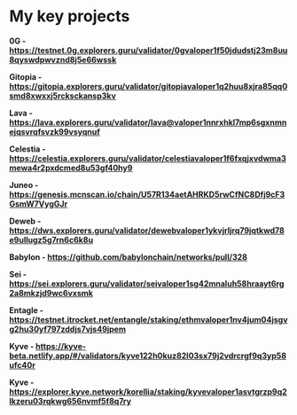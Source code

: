 # My key projects

**0G - https://testnet.0g.explorers.guru/validator/0gvaloper1f50jdudstj23m8uu8qyswdpwvznd8j5e66wssk**

**Gitopia - https://gitopia.explorers.guru/validator/gitopiavaloper1q2huu8xjra85qq0smd8xwxxj5rcksckansp3kv**

**Lava - https://lava.explorers.guru/validator/lava@valoper1nnrxhkl7mp6sgxnmnejqsvrqfsvzk99vsyqnuf**

**Celestia - https://celestia.explorers.guru/validator/celestiavaloper1f6fxqjxvdwma3mewa4r2pxdcmed8u53gf40hy9**

**Juneo - https://genesis.mcnscan.io/chain/U57R134aetAHRKD5rwCfNC8Dfj9cF3GsmW7VygGJr**

**Deweb - https://dws.explorers.guru/validator/dewebvaloper1ykvjrljrq79jqtkwd78e9ullugz5g7rn6c6k8u**

**Babylon - https://github.com/babylonchain/networks/pull/328**

**Sei - https://sei.explorers.guru/validator/seivaloper1sg42mnaluh58hraayt6rg2a8mkzjd9wc6vxsmk**

**Entagle - https://testnet.itrocket.net/entangle/staking/ethmvaloper1nv4jum04jsgvg2hu30yf797zddjs7vjs49jpem**

**Kyve - https://kyve-beta.netlify.app/#/validators/kyve122h0kuz82l03sx79j2vdrcrgf9q3yp58ufc40r**

**Kyve - https://explorer.kyve.network/korellia/staking/kyvevaloper1asvtgrzp9q2lkzeru03rqkwg656nvmf5f8q7ry**
